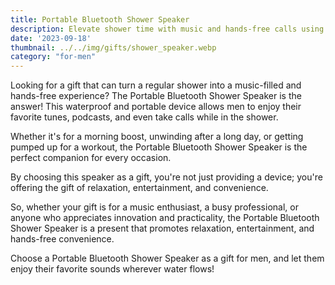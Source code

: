 ```yaml
---
title: Portable Bluetooth Shower Speaker
description: Elevate shower time with music and hands-free calls using a waterproof and portable Bluetooth speaker.
date: '2023-09-18'
thumbnail: ../../img/gifts/shower_speaker.webp
category: "for-men"
---
```

Looking for a gift that can turn a regular shower into a music-filled and hands-free experience? The Portable Bluetooth Shower Speaker is the answer! This waterproof and portable device allows men to enjoy their favorite tunes, podcasts, and even take calls while in the shower.

Whether it's for a morning boost, unwinding after a long day, or getting pumped up for a workout, the Portable Bluetooth Shower Speaker is the perfect companion for every occasion.

By choosing this speaker as a gift, you're not just providing a device; you're offering the gift of relaxation, entertainment, and convenience.

So, whether your gift is for a music enthusiast, a busy professional, or anyone who appreciates innovation and practicality, the Portable Bluetooth Shower Speaker is a present that promotes relaxation, entertainment, and hands-free convenience.

Choose a Portable Bluetooth Shower Speaker as a gift for men, and let them enjoy their favorite sounds wherever water flows!
